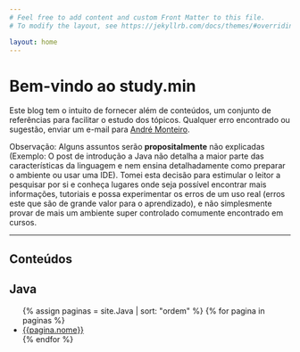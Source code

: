 ```yaml
---
# Feel free to add content and custom Front Matter to this file.
# To modify the layout, see https://jekyllrb.com/docs/themes/#overriding-theme-defaults

layout: home
---
```


# Bem-vindo ao study.min

  Este blog tem o intuito de fornecer além de conteúdos, um conjunto de referências
  para facilitar o estudo dos tópicos. Qualquer erro encontrado ou sugestão, enviar
  um e-mail para [André Monteiro](mailto:andre.montero702@gmail.com?subject=[study.min]Erros%20ou%20sugest%C3%B5es).

  Observação: Alguns assuntos serão **propositalmente** não explicadas (Exemplo: O 
  post de introdução a Java não detalha a maior parte das características da linguagem
  e nem ensina detalhadamente como preparar o ambiente ou usar uma IDE). Tomei esta
  decisão para estimular o leitor a pesquisar por si e conheça lugares onde seja 
  possível encontrar mais informações, tutoriais e possa experimentar os erros de 
  um uso real
   (erros este que são de grande valor para o aprendizado), 
  e não simplesmente provar de mais um ambiente super controlado comumente encontrado
   em cursos.

  ___

## Conteúdos

  <h2>
    Java
  </h2>
  <ul>
    {% assign paginas = site.Java | sort: "ordem" %}
    {% for pagina in paginas %}
      <li> <a href="{{pagina.url | relative_url}}">{{pagina.nome}}</a> </li>
    {% endfor %}
  </ul>


